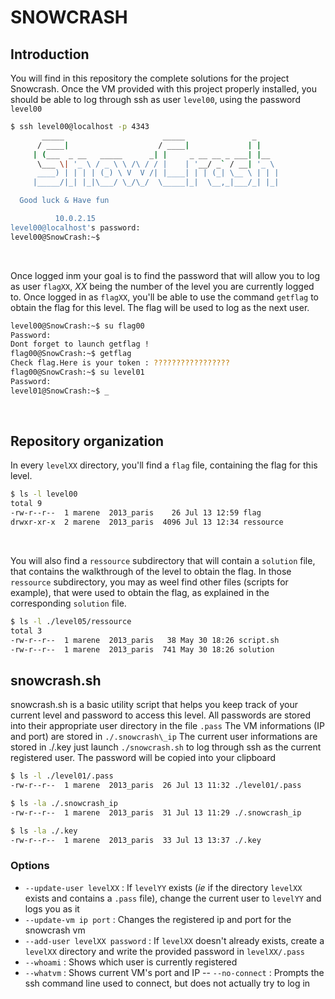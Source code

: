 # SNOWCRASH

## Introduction
You will find in this repository the complete solutions for the project Snowcrash.
Once the VM provided with this project properly installed, you should be able to log through ssh as user `level00`, using the password `level00`

```bash
$ ssh level00@localhost -p 4343
	   _____                      _____               _
	  / ____|                    / ____|             | |
	 | (___  _ __   _____      _| |     _ __ __ _ ___| |__
	  \___ \| '_ \ / _ \ \ /\ / / |    | '__/ _` / __| '_ \
	  ____) | | | | (_) \ V  V /| |____| | | (_| \__ \ | | |
	 |_____/|_| |_|\___/ \_/\_/  \_____|_|  \__,_|___/_| |_|

  Good luck & Have fun

          10.0.2.15
level00@localhost's password:
level00@SnowCrash:~$
```
<br />

Once logged inm your goal is to find the password that will allow you to log as user `flagXX`, *XX* being the number of the level you are currently logged to.
Once logged in as `flagXX`, you'll be able to use the command `getflag` to obtain the flag for this level.
The flag will be used to log as the next user.

```bash
level00@SnowCrash:~$ su flag00
Password:
Dont forget to launch getflag !
flag00@SnowCrash:~$ getflag
Check flag.Here is your token : ?????????????????
flag00@SnowCrash:~$ su level01
Password:
level01@SnowCrash:~$ _
```
<br />

## Repository organization
In every `levelXX` directory, you'll find a `flag` file, containing the flag for this level.

```bash
$ ls -l level00
total 9
-rw-r--r--  1 marene  2013_paris    26 Jul 13 12:59 flag
drwxr-xr-x  2 marene  2013_paris  4096 Jul 13 12:34 ressource
```
<br />

You will also find a `ressource` subdirectory that will contain a `solution` file, that contains the walkthrough of the level to obtain the flag.
In those `ressource` subdirectory, you may as weel find other files (scripts for example), that were used to obtain the flag, as explained in the corresponding `solution` file.

```bash
$ ls -l ./level05/ressource
total 3
-rw-r--r--  1 marene  2013_paris   38 May 30 18:26 script.sh
-rw-r--r--  1 marene  2013_paris  741 May 30 18:26 solution
```

## snowcrash.sh
snowcrash.sh is a basic utility script that helps you keep track of your current level and password to access this level.
All passwords are stored into their appropriate user directory in the file `.pass`
The VM informations (IP and port) are stored in `./.snowcrash\_ip`
The current user informations are stored in ./.key
just launch `./snowcrash.sh` to log through ssh as the current registered user. The password will be copied into your clipboard

```bash
$ ls -l ./level01/.pass
-rw-r--r--  1 marene  2013_paris  26 Jul 13 11:32 ./level01/.pass

$ ls -la ./.snowcrash_ip
-rw-r--r--  1 marene  2013_paris  31 Jul 13 11:29 ./.snowcrash_ip

$ ls -la ./.key
-rw-r--r--  1 marene  2013_paris  33 Jul 13 13:37 ./.key
```
### Options
 - `--update-user levelXX` : If `levelYY` exists (*ie* if the directory `levelXX` exists and contains a `.pass` file), change the current user to `levelYY` and logs you as it
 - `--update-vm ip port` : Changes the registered ip and port for the snowcrash vm
 - `--add-user levelXX password` : If `levelXX` doesn't already exists, create a `levelXX` directory and write the provided password in `levelXX/.pass`
 - `--whoami` : Shows which user is currently registered
 - `--whatvm` : Shows current VM's port and IP
 -- `--no-connect` : Prompts the ssh command line used to connect, but does not actually try to log in
